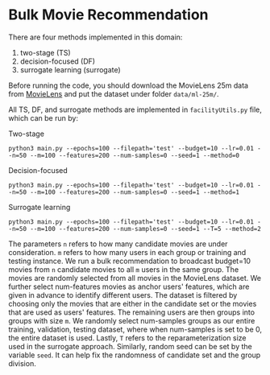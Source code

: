 # Bulk Movie Recommendation

There are four methods implemented in this domain:
1. two-stage (TS)
2. decision-focused (DF)
3. surrogate learning (surrogate)

Before running the code, you should download the MovieLens 25m data from [MovieLens](https://grouplens.org/datasets/movielens/) and put the dataset under folder `data/ml-25m/`.

All TS, DF, and surrogate methods are implemented in `facilityUtils.py` file, which can be run by:

Two-stage
```
python3 main.py --epochs=100 --filepath='test' --budget=10 --lr=0.01 --n=50 --m=100 --features=200 --num-samples=0 --seed=1 --method=0
```

Decision-focused
```
python3 main.py --epochs=100 --filepath='test' --budget=10 --lr=0.01 --n=50 --m=100 --features=200 --num-samples=0 --seed=1 --method=1
```

Surrogate learning
```
python3 main.py --epochs=100 --filepath='test' --budget=10 --lr=0.01 --n=50 --m=100 --features=200 --num-samples=0 --seed=1 --T=5 --method=2
```

The parameters `n` refers to how many candidate movies are under consideration. `m` refers to how many users in each group or training and testing instance. We run a bulk recommendation to broadcast budget=10 movies from `n` candidate movies to all `m` users in the same group. The movies are randomly selected from all movies in the MovieLens dataset. We further select num-features movies as anchor users' features, which are given in advance to identify different users. The dataset is filtered by choosing only the movies that are either in the candidate set or the movies that are used as users' features. The remaining users are then groups into groups with size `m`. We randomly select num-samples groups as our entire training, validation, testing dataset, where when num-samples is set to be 0, the entire dataset is used. Lastly, `T` refers to the reparameterization size used in the surrogate approach. Similarly, random seed can be set by the variable `seed`. It can help fix the randomness of candidate set and the group division.
